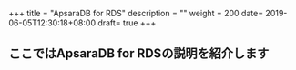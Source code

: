 +++
title = "ApsaraDB for RDS"
description = ""
weight = 200
date= 2019-06-05T12:30:18+08:00
draft= true
+++
## ここではApsaraDB for RDSの説明を紹介します